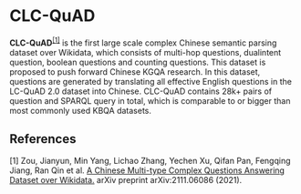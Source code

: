 # CLC-QuAD 

**CLC-QuAD**<sup>[[1]](#myfootnote1)</sup> is the first large scale complex Chinese semantic parsing dataset over Wikidata, which consists of multi-hop questions, dualintent question, boolean questions and counting questions. This dataset is proposed to push forward Chinese KGQA research. In this dataset, questions are generated by translating all effective English questions in the LC-QuAD 2.0 dataset into Chinese. CLC-QuAD contains 28k+ pairs of question and SPARQL query in total, which is comparable to or bigger than most commonly used KBQA datasets.


## References 
<a name="myfootnote1">[1]</a> Zou, Jianyun, Min Yang, Lichao Zhang, Yechen Xu, Qifan Pan, Fengqing Jiang, Ran Qin et al. [A Chinese Multi-type Complex Questions Answering Dataset over Wikidata.](https://arxiv.org/abs/2111.06086) arXiv preprint arXiv:2111.06086 (2021).
